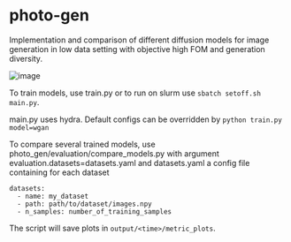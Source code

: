 # photo-gen
Implementation and comparison of different diffusion models for image generation in low data setting with objective high FOM and generation diversity.

![image](https://github.com/poutine-dejeuner/photonics-gen/diffusion.png)

To train models, use train.py or to run on slurm use `sbatch setoff.sh main.py`.

main.py uses hydra. Default configs can be overridden by 
    `python train.py model=wgan`

To compare several trained models, use photo_gen/evaluation/compare_models.py
with argument evaluation.datasets=datasets.yaml and datasets.yaml a config file
containing for each dataset
```
datasets:
  - name: my_dataset
  - path: path/to/dataset/images.npy
  - n_samples: number_of_training_samples
```

The script will save plots in `output/<time>/metric_plots`.

